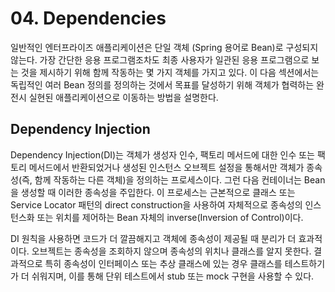 # 04. Dependencies

일반적인 엔터프라이즈 애플리케이션은 단일 객체 (Spring 용어로 Bean)로 구성되지 않는다. 가장 간단한 응용 프로그램조차도 최종 사용자가 일관된 응용 프로그램으로 보는 것을 제시하기 위해 함께 작동하는 몇 가지 객체를 가지고 있다. 이 다음 섹션에서는 독립적인 여러 Bean 정의를 정의하는 것에서 목표를 달성하기 위해 객체가 협력하는 완전시 실현된 애플리케이션으로 이동하는 방법을 설명한다.

## Dependency Injection

Dependency Injection(DI)는 객체가 생성자 인수, 팩토리 메서드에 대한 인수 또는 팩토리 메서드에서 반환되었거나 생성된 인스턴스 오브젝트 설정을 통해서만 객체가 종속성(즉, 함께 작동하는 다른 객체)을 정의하는 프로세스이다. 그런 다음 컨테이너는 Bean을 생성할 때 이러한 종속성을 주입한다. 이 프로세스는 근본적으로 클래스 또는 Service Locator 패턴의 direct construction을 사용하여 자체적으로 종속성의 인스턴스화 또는 위치를 제어하는 Bean 자체의 inverse(Inversion of Control)이다.

DI 원칙을 사용하면 코드가 더 깔끔해지고 객체에 종속성이 제공될 때 분리가 더 효과적이다. 오브젝트는 종속성을 조회하지 않으며 종속성의 위치나 클래스를 알지 못한다. 결과적으로 특히 종속성이 인터페이스 또는 추상 클래스에 있는 경우 클래스를 테스트하기가 더 쉬워지며, 이를 통해 단위 테스트에서 stub 또는 mock 구현을 사용할 수 있다.

